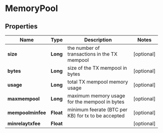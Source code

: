 
# MemoryPool

## Properties
Name | Type | Description | Notes
------------ | ------------- | ------------- | -------------
**size** | **Long** | the number of transactions in the TX mempool |  [optional]
**bytes** | **Long** | size of the TX mempool in bytes |  [optional]
**usage** | **Long** | total TX mempool memory usage |  [optional]
**maxmempool** | **Long** | maximum memory usage for the mempool in bytes |  [optional]
**mempoolminfee** | **Float** | minimum feerate (BTC per KB) for tx to be accepted |  [optional]
**minrelaytxfee** | **Float** |  |  [optional]



